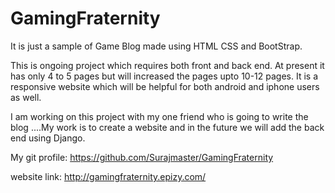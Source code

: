 # GamingFraternity
It is just a sample of Game Blog made using HTML CSS and BootStrap.


This is ongoing project which requires both front and back end. At present it has only 4 to 5 pages but will increased the pages upto 10-12 pages.
It is a responsive website which will be helpful for both android and iphone users as well.

I am working on this project with my one friend who is going to write the blog ....My work is to create a website and in the future we will add the back end
using Django.

My git profile: https://github.com/Surajmaster/GamingFraternity

website link: http://gamingfraternity.epizy.com/
